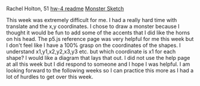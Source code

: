 Rachel Holton, 51 [hw-4 readme](https://github.com/rachel-holton-burnett/120-work/tree/master/hw-4) [Monster Sketch](https://rachel-holton-burnett.github.io/120-work/hw-4/)

This week was extremely difficult for me. I had a really hard time with translate and the x,y coordinates. I chose to draw a monster because I thought it would be fun to add some of the accents that I did like the horns on his head. The p5.js reference page was very helpful for me this week but I don't feel like I have a 100% grasp on the coordinates of the shapes. I understand x1,y1,x2,y2,x3,y3 etc. but which coordinate is x1 for each shape? I would like a diagram that lays that out. I did not use the help page at all this week but I did respond to someone and I hope I was helpful. I am looking forward to the following weeks so I can practice this more as I had a lot of hurdles to get over this week.
